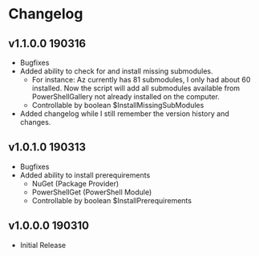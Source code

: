 # Changelog
## v1.1.0.0 190316
* Bugfixes
* Added ability to check for and install missing submodules.
	* For instance: Az currently has 81 submodules, I only had about 60 installed. Now the script will add all submodules available from PowerShellGallery not already installed on the computer.
	* Controllable by boolean $InstallMissingSubModules
* Added changelog while I still remember the version history and changes.


## v1.0.1.0 190313
* Bugfixes
* Added ability to install prerequirements
	* NuGet (Package Provider)
	* PowerShellGet (PowerShell Module)
	* Controllable by boolean $InstallPrerequirements


## v1.0.0.0 190310
* Initial Release